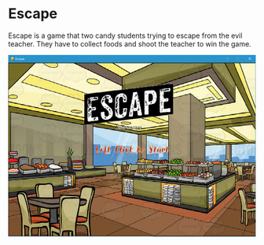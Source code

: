 <h1> Escape </h1>
  <p> Escape is a game that two candy students trying to escape from the evil teacher. They have to collect foods and shoot the teacher to win the game. </p>
  <img src = "https://raw.githubusercontent.com/Jiabaoliangg/Escape/master/COMPLETE%20GAME%20-20190522T191302Z-001/COMPLETE%20GAME/Escape%20title.PNG">
